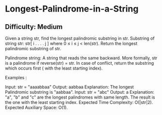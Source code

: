 # Longest-Palindrome-in-a-String

## Difficulty: Medium
Given a string str, find the longest palindromic substring in str. Substring of string str: str[ i . . . . j ] where 0 ≤ i ≤ j < len(str). Return the longest palindromic substring of str.

Palindrome string: A string that reads the same backward. More formally, str is a palindrome if reverse(str) = str. In case of conflict, return the substring which occurs first ( with the least starting index).

Examples :

Input: str = "aaaabbaa"
Output: aabbaa
Explanation: The longest Palindromic substring is "aabbaa".
Input: str = "abc"
Output: a
Explanation: "a", "b" and "c" are the longest palindromes with same length. The result is the one with the least starting index.
Expected Time Complexity: O(|str|2).
Expected Auxiliary Space: O(1).
